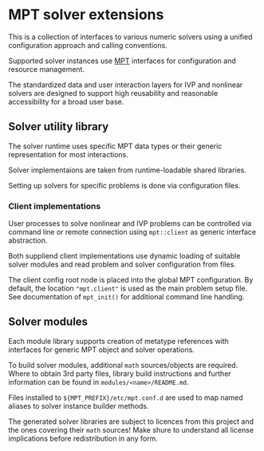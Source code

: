 # MPT solver extensions
This is a collection of interfaces to various numeric solvers using a unified
configuration approach and calling conventions.

Supported solver instances use [MPT](https://github.com/becm/mpt-base)
interfaces for configuration and resource management.

The standardized data and user interaction layers for IVP and nonlinear solvers
are designed to support high reusability and reasonable accessibility for
a broad user base.


## Solver utility library
The solver runtime uses specific MPT data types
or their generic representation for most interactions.

Solver implementaions are taken from runtime-loadable shared libraries.

Setting up solvers for specific problems is done via configuration files.


### Client implementations
User processes to solve nonlinear and IVP problems can be controlled via
command line or remote connection using `mpt::client` as generic
interface abstraction.

Both suppliend client implementations use dynamic loading of
suitable solver modules and read problem and solver
configuration from files.

The client config root node is placed into the global MPT configuration.
By default, the location `"mpt.client"` is used as the main problem setup file.
See documentation of `mpt_init()` for additional command line handling.


## Solver modules
Each module library supports creation of metatype references with interfaces
for generic MPT object and solver operations.

To build solver modules, additional `math` sources/objects
are required. Where to obtain 3rd party files, library build instructions
and further information can be found in `modules/<name>/README.md`.

Files installed to `${MPT_PREFIX}/etc/mpt.conf.d` are used to map named aliases
to solver instance builder methods.

The generated solver libraries are subject to licences from this project and
the ones covering their `math` sources!
Make shure to understand all license implications before redistribution
in any form.
